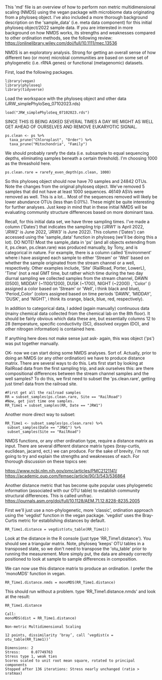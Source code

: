 This 'md' file is an overview of how to perform non metric multidimensional scaling (NMDS) using the vegan package with microbiome data originating from a phyloseq object.
I've also included a more thorough background description on  the 'sample_data' (i.e. meta data component) for this initial phyloseq object/2022 sample data. 
If you are interested in more background on how NMDS works, its strengths and weaknesses compared to other ordination methods,
see the following review: https://onlinelibrary.wiley.com/doi/full/10.1111/mec.13536

NMDS is an exploratory analysis. Strong for getting an overall sense of how different two (or more) microbial communities are based on some set of phylogenetic (i.e. rRNA genes) or
functional (metagenomic) datasets. 

First, load the following packages. 
```
library(vegan)
library(phyloseq)
library(tidyverse)
```
Load the workspace with the phyloseq object and other data (JRW_simplePhyloSeq_07102023.rds)
```
load("JRW_simplePhyloSeq_07102023.rds")
```
SINCE THIS IS BEING ASKED SEVERAL TIMES A DAY WE MIGHT AS WELL GET AHEAD OF OURSELVES AND REMOVE EUKARYOTIC SIGNAL.

```
ps.clean <- ps %>%
  taxa_prune("Chloroplast", "Order") %>%
  taxa_prune("Mitochondria", "Family")
```
We should probably rarefy the data (i.e. subsample to equal sequencing depths, eliminating samples beneath a certain threshold).
I'm choosing 1000 as the threashold here.

```
ps.clean.rare = rarefy_even_depth(ps.clean, 1000)
```
So this phyloseq object should now have 70 samples and 24842 OTUs. Note the changes from the original phyloseq object.
We've removed 5 samples that did not have at least 1000 sequences. 46149 ASVs were removed as well. This is a lot...
Most of the sequences removed will likely be lower abundance OTUs (less than 0.01%). These might be quite interesting for further analyses.
Just keep in mind that in these initial NMDS will be evaluating community structure differences based on more dominant taxa.

Recall, for this initial data set, we have three sampling times. I've made a column ('Dates') that indicates the sampling trip ('JRW1' is April 2022, 'JRW2' is June 2022, 'JRW3' is June 2022).
This column ('Dates') can accessed using the 'sample_data' function in phyloseq (we'll be doing this a lot). 
DO NOTE! Most the sample_data in 'ps' (and all objects extending from it, ps.clean, ps.clean.rare) was  produced manually, by Tony, and is categorical in nature.
For example, there is a column called 'Environment' where i have assigned each sample to either 'Stream' or 'Well' based on whether the sample originated from
the stream channel or a well, respectively. Other examples include, 'Site' (RailRoad, Porter, LowerL), 'Time' (not a real GMT time, but rather which time during the two day diurnal sampling
we collected samples from the stream channel, DAWN (0500), MIDDAY (~1100/1200), DUSK (~1700), NIGHT (~2200)) , 'Color' (i assigned a color based on 'Stream' or 'Well', i think black and blue), 'Period_Color' (colors assigned based on time periods 'DAWN', 'MIDDAY', 'DUSK', and 'NIGHT', i think its orange, black, blue, red, respectively). 

In addition to categorical data, I added (again manually) continuous data (mainy chemical data collected from the chemical lab on the 8th floor). It should be fairly obvious which data these are, but essentially columns 12 to 28 (temperature, specific conductivity (SC), dissolved oxygen (DO), and other nitrogen information) is contained here. 

If anything here does not make sense just ask- again, this was object ('ps') was put together manually. 

OK- now we can start doing some NMDS analyses. Sort of. Actually, prior to doing an NMDS (or any other ordination) we have to produce distance matrix. There are several ways to do this.
Lets first start by looking at RailRoad data from the first sampling trip, and ask ourselves this: are there compositional differences between the stream channel samples and the well samples?
To do this, we first need to subset the 'ps.clean.rare', getting just time1 data from the railroad site.

```
#First get all the railroad samples
RR = subset_samples(ps.clean.rare, Site == "RailRoad")
#Now, get just time one samples.
RR_Time1 = subset_samples(RR, Date == "JRW1")
```
Another more direct way to subset:
```
RR_Time1 <- subset_samples(ps.clean.rare) %>%
 subset_samples(Date == "JRW1") %>%
 subset_samples(Site == "RailRoad")
```
NMDS functions, or any other ordination type, require a distance matrix as input. There are several different distance matrix types (bray-curtis, euclidean, jacarrd, ect.) we can produce.
For the sake of brevity, i'm not going to try and explain the strengths and weaknesses of each. For thorough discussion on these topics see:

https://www.ncbi.nlm.nih.gov/pmc/articles/PMC2121141/
https://academic.oup.com/femsec/article/90/3/543/536864

Another distance metric that has become quite popular uses phylogenetic information (associated with our OTU table) to establish community structural differences. This is called unifrac.
https://journals.asm.org/doi/full/10.1128/AEM.71.12.8228-8235.2005

First we'll just use a non-phylogenetic, more 'classic', ordination approach using the 'vegdist' function in the vegan package.
'vegdist' uses the Bray-Curtis metric for establishing distances by default. 

```
RR_Time1.distance = vegdist(otu_table(RR_Time1))
```
Look at the distance in the R console (just type 'RR_Time1.distance'). You should see a triangular matrix. 
Note, phyloseq 'keeps' OTU tables in a transposed state, so we don't need to transpose the 'otu_table' prior to running the measurement.
More simply put, the data are already correctly positioned to look at sample to sample differences in composition. 

We can now use this distance matrix to produce an ordination. 
I prefer the 'monoMDS' function in vegan.

```
RR_Time1.distance.nmds = monoMDS(RR_Time1.distance)
```
This should run without a problem. type 'RR_Time1.distance.nmds' and look at the result:

```
RR_Time1.distance

Call:
monoMDS(dist = RR_Time1.distance) 

Non-metric Multidimensional Scaling

12 points, dissimilarity ‘bray’, call ‘vegdist(x = otu_table(RR_Time1))’

Dimensions: 2 
Stress:     0.07749763 
Stress type 1, weak ties
Scores scaled to unit root mean square, rotated to principal components
Stopped after 136 iterations: Stress nearly unchanged (ratio > sratmax)
```

